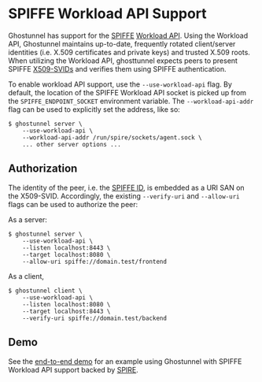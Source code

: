 SPIFFE Workload API Support
===================

Ghostunnel has support for the [SPIFFE](https://spiffe.io)
[Workload API](https://github.com/spiffe/spiffe/blob/master/standards/SPIFFE_Workload_API.md).
Using the Workload API, Ghostunnel maintains up-to-date, frequently rotated
client/server identities (i.e. X.509 certificates and private keys) and trusted
X.509 roots. When utilizing the Workload API, ghosttunnel expects peers to
present SPIFFE
[X509-SVIDs](https://github.com/spiffe/spiffe/blob/master/standards/X509-SVID.md)
and verifies them using SPIFFE authentication.

To enable workload API support, use the `--use-workload-api` flag. By default,
the location of the SPIFFE Workload API socket is picked up from the
`SPIFFE_ENDPOINT_SOCKET` environment variable. The `--workload-api-addr` flag
can be used to explicitly set the address, like so:

```
$ ghostunnel server \
    --use-workload-api \
    --workload-api-addr /run/spire/sockets/agent.sock \
    ... other server options ...
```

Authorization
-------------------

The identity of the peer, i.e. the [SPIFFE ID](https://github.com/spiffe/spiffe/blob/master/standards/SPIFFE-ID.md), is embedded as a URI SAN on the
X509-SVID. Accordingly, the existing `--verify-uri` and `--allow-uri`
flags can be used to authorize the peer:

As a server:

```
$ ghostunnel server \
    --use-workload-api \
    --listen localhost:8443 \
    --target localhost:8080 \
    --allow-uri spiffe://domain.test/frontend
```

As a client, 

```
$ ghostunnel client \
    --use-workload-api \
    --listen localhost:8080 \
    --target localhost:8443 \
    --verify-uri spiffe://domain.test/backend
```

Demo
-------------------

See the [end-to-end demo](spiffe-workload-api-demo/README.md) for an example
using Ghostunnel with SPIFFE Workload API support backed by
[SPIRE](https://spiffe.io/spire/).
